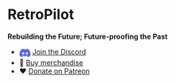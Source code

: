 # RetroPilot

**Rebuilding the Future; Future-proofing the Past**

- <img valign="top" src="assets/discord-icon.svg" width="22" /> [Join the Discord](https://discord.gg/Wz3gcnRWGf)
- 👕 [Buy merchandise](https://retropilot.org)
- ❤️ [Donate on Patreon](https://patreon.org/wocsor)
